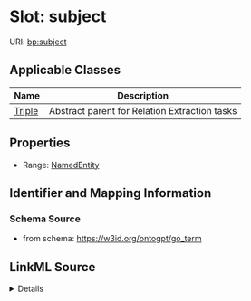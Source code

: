 # Slot: subject

URI: [bp:subject](http://w3id.org/ontogpt/biological-process-templatesubject)



<!-- no inheritance hierarchy -->




## Applicable Classes

| Name | Description |
| --- | --- |
[Triple](Triple.md) | Abstract parent for Relation Extraction tasks






## Properties

* Range: [NamedEntity](NamedEntity.md)







## Identifier and Mapping Information







### Schema Source


* from schema: https://w3id.org/ontogpt/go_term




## LinkML Source

<details>
```yaml
name: subject
from_schema: https://w3id.org/ontogpt/go_term
rank: 1000
alias: subject
owner: Triple
domain_of:
- Triple
range: NamedEntity

```
</details>